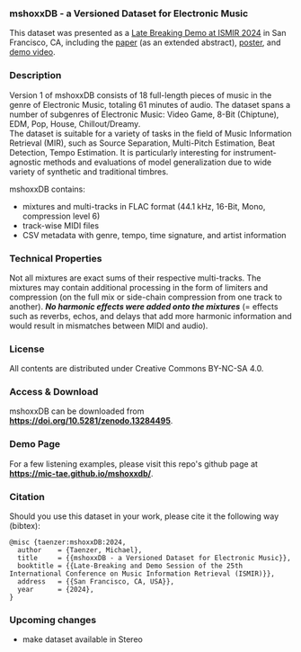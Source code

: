 ### mshoxxDB - a Versioned Dataset for Electronic Music
This dataset was presented as a [Late Breaking Demo at ISMIR 2024](https://ismir2024program.ismir.net/lbd_423.html) in San Francisco, CA, including the [paper](https://ismir2024program.ismir.net/lbd_423.html#lbd) (as an extended abstract), [poster](https://ismir2024program.ismir.net/lbd_423.html#poster), and [demo video](https://ismir2024program.ismir.net/lbd_423.html#video).

### Description
Version 1 of mshoxxDB consists of 18 full-length pieces of music in the genre of Electronic Music, totaling 61 minutes of audio.
The dataset spans a number of subgenres of Electronic Music: Video Game, 8-Bit (Chiptune), EDM, Pop, House, Chillout/Dreamy.  
The dataset is suitable for a variety of tasks in the field of Music Information Retrieval (MIR), such as Source Separation, Multi-Pitch Estimation, Beat Detection, Tempo Estimation.
It is particularly interesting for instrument-agnostic methods and evaluations of model generalization due to wide variety of synthetic and traditional timbres.

mshoxxDB contains:
- mixtures and multi-tracks in FLAC format (44.1 kHz, 16-Bit, Mono, compression level 6)
- track-wise MIDI files
- CSV metadata with genre, tempo, time signature, and artist information

### Technical Properties
Not all mixtures are exact sums of their respective multi-tracks. The mixtures may contain additional processing in the form of limiters and compression (on the full mix or side-chain compression from one track to another). **_No harmonic effects were added onto the mixtures_** (= effects such as reverbs, echos, and delays that add more harmonic information and would result in mismatches between MIDI and audio).

### License
All contents are distributed under Creative Commons BY-NC-SA 4.0.

### Access & Download
mshoxxDB can be downloaded from **https://doi.org/10.5281/zenodo.13284495**.

### Demo Page
For a few listening examples, please visit this repo's github page at **https://mic-tae.github.io/mshoxxdb/**.

### Citation
Should you use this dataset in your work, please cite it the following way (bibtex):
```
@misc {taenzer:mshoxxDB:2024,
  author    = {Taenzer, Michael},
  title     = {{mshoxxDB - a Versioned Dataset for Electronic Music}},
  booktitle = {{Late-Breaking and Demo Session of the 25th International Conference on Music Information Retrieval (ISMIR)}},
  address   = {{San Francisco, CA, USA}},
  year      = {2024},
}
```

### Upcoming changes
- make dataset available in Stereo
